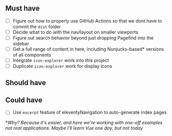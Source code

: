 ## Must have
- [ ] Figure out how to properly use GitHub Actions so that we dont have to commit the `dist` folder
- [ ] Decide what to do with the nav/layout on smaller viewports
- [ ] Figure out search behavior beyond just dropping Pagefind into the sidebar
- [ ] Get a full range of content in here, including Nunjucks-based* versions of all components
- [ ] Integrate `icon-explorer` work into this project
- [ ] Duplicate `icon-explorer` work for display icons

## Should have

## Could have
- [ ] Use `excerpt` feature of eleventyNavigation to auto-generate index pages

*_Why? Because it's easier, and here we're working with one-off examples not real applications. Maybe I'll learn Vue one day, but not today_